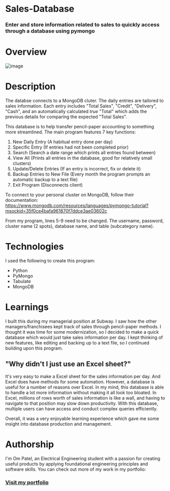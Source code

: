 # Sales-Database
### Enter and store information related to sales to quickly access through a database using pymongo

# Overview
![image](https://github.com/user-attachments/assets/cb7ca33e-ab8c-4101-9175-19750965e57e)

# Description
The databse connects to a MongoDB cluter. The daily entries are tailored to sales information. Each entry includes "Total Sales", "Credit", "Delivery", "Cash", and an automatically calculated *true* "Total" which adds the previous details for comparing the expected "Total Sales".

This database is to help transfer pencil-paper accounting to something more streamlined. The main program features 7 key functions: 
1. New Daily Entry (A habitual entry done per day)
2. Specific Entry (If entries had not been completed prior)
3. Search (Search a date range which prints all entries found between)
4. View All (Prints all entries in the database, good for relatively small clusters)
5. Update/Delete Entries (If an entry is incorrect, fix or delete it)
6. Backup Entries to New File (Every month the program prompts an automatic backup to a text file)
7. Exit Program (Disconnects client)

To connect to your personal cluster on MongoDB, follow their documentation: https://www.mongodb.com/resources/languages/pymongo-tutorial?msockid=35f0ce4bafa961870f7ddce3ae03602c

From my program, lines 5-9 need to be changed. The username, password, cluster name (2 spots), database name, and table (subcategory name).

# Technologies
I used the following to create this program:
- Python
- PyMongo
- Tabulate
- MongoDB

# Learnings
I built this during my managerial position at Subway. I saw how the other managers/franchisees kept track of sales through pencil-paper methods. I thought it was time for some modernization, so I decided to make a quick database which would just take sales information per day. I kept thinking of new features, like editing and backing up to a text file, so I continued building upon this program.

## "Why didn't I just use an Excel sheet?"
It's very easy to make a Excel sheet for the sales information per day. And Excel does have methods for some automation. However, a database is useful for a number of reasons over Excel. In my mind, this database is able to handle a lot more information without making it all look too bloated. In Excel, millions of rows worth of sales information is like a wall, and having to navigate to that position may slow down productivity. With this database, multiple users can have access and conduct complex queries efficiently.

Overall, it was a very enjoyable learning experience which gave me some insight into database production and management.

# Authorship

I'm Om Patel, an Electrical Engineering student with a passion for creating useful products by applying foundational engineering principles and software skills. You can check out more of my work in my portfolio:

### [Visit my portfolio](https://portfolio-ompatel.netlify.app/)
